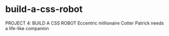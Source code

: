 # build-a-css-robot
PROJECT 4: BUILD A CSS ROBOT
Eccentric millionaire Cotter Patrick needs a life-like companion
